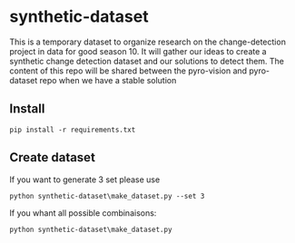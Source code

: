 # synthetic-dataset

This is a temporary dataset to organize research on the change-detection project in data for good season 10. It will gather our ideas to create a synthetic change detection dataset and our solutions to detect them. The content of this repo will be shared between the pyro-vision and pyro-dataset repo when we have a stable solution

## Install

```shell
pip install -r requirements.txt
```

## Create dataset

If you want to generate 3 set please use

```shell
python synthetic-dataset\make_dataset.py --set 3
```

If you whant all possible combinaisons:

```shell
python synthetic-dataset\make_dataset.py
```
